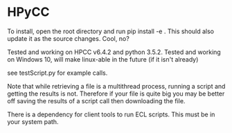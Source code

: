 # HPyCC

To install, open the root directory and run 
pip install -e . 
This should also update it as the source changes. Cool, no? 

Tested and working on HPCC v6.4.2 and python 3.5.2. Tested and working on Windows 10, will make linux-able in the future (if it isn't already) 

see testScript.py for example calls. 

Note that while retrieving a file is a multithread process, running a script and getting the results is not. Therefore if your file is quite big you may be better off saving the results of a script call then downloading the file. 

There is a dependency for client tools to run ECL scripts. This must be in your system path. 

